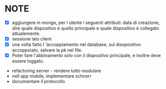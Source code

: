 # NOTE

- [X] aggiungere in mongo, per l utente i seguenti attributi: data di creazione, dire quale dispositivo è quello principale e quale dispositivo è collegato attualemente.
- [X] sessione lato client
- [X] una volta fatto l 'accoppiamento nel database, sul disopositivo accoppoiato, salvare la pk nel file.
- [X] Poter fare l'abbinamento solo con il dispositivo principale, e inoltre deve essere loggato.
- refactoring server - rendere tutto modulare
- nell app mobile, implementare schnorr
- documentare il protocollo
